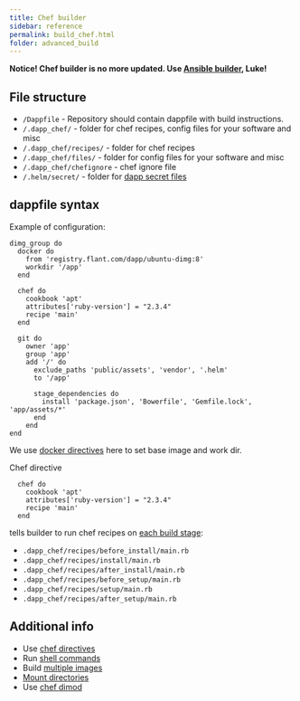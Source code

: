 ```yaml
---
title: Chef builder
sidebar: reference
permalink: build_chef.html
folder: advanced_build
---
```


**Notice! Chef builder is no more updated. Use [Ansible builder](build_yaml.html), Luke!**

## File structure

- `/Dappfile` - Repository should contain dappfile with build instructions.
- `/.dapp_chef/` - folder for chef recipes, config files for your software and misc 
- `/.dapp_chef/recipes/` - folder for chef recipes
- `/.dapp_chef/files/` - folder for config files for your software and misc
- `/.dapp_chef/chefignore` - chef ignore file
- `/.helm/secret/` - folder for [dapp secret files](kube_secret.html)

## dappfile syntax

Example of configuration:

```
dimg_group do
  docker do
    from 'registry.flant.com/dapp/ubuntu-dimg:8'
    workdir '/app'
  end
  
  chef do
    cookbook 'apt'
    attributes['ruby-version'] = "2.3.4"
    recipe 'main'
  end
  
  git do
    owner 'app'
    group 'app'
    add '/' do
      exclude_paths 'public/assets', 'vendor', '.helm'
      to '/app'

      stage_dependencies do
        install 'package.json', 'Bowerfile', 'Gemfile.lock', 'app/assets/*'
      end
    end
end
```

We use [docker directives](docker_directives.html) here to set base image and work dir.

Chef directive
```
  chef do
    cookbook 'apt'
    attributes['ruby-version'] = "2.3.4"
    recipe 'main'
  end
```
tells builder to run chef recipes on [each build stage](stages.html):

- `.dapp_chef/recipes/before_install/main.rb`
- `.dapp_chef/recipes/install/main.rb`
- `.dapp_chef/recipes/after_install/main.rb`
- `.dapp_chef/recipes/before_setup/main.rb`
- `.dapp_chef/recipes/setup/main.rb`
- `.dapp_chef/recipes/after_setup/main.rb`

## Additional info

- Use [chef directives](chef_directives.html)
- Run [shell commands](shell.html)
- Build [multiple images](multiple_images_for_build.html)
- [Mount directories](mount_directives.html)
- Use [chef dimod](chef_dimod.html)